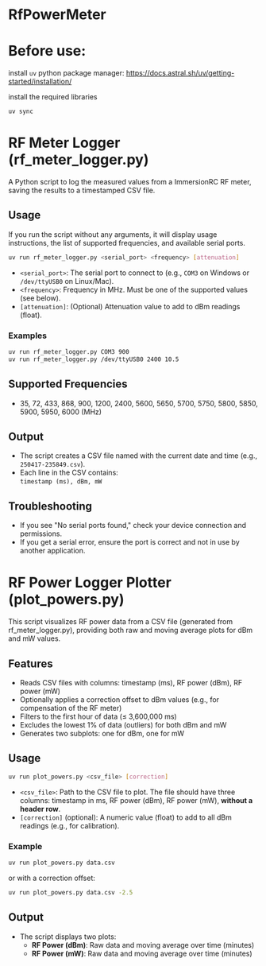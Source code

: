 # RfPowerMeter

# Before use:

install `uv` python package manager: https://docs.astral.sh/uv/getting-started/installation/

install the required libraries

```uv sync```

# RF Meter Logger (rf_meter_logger.py)

A Python script to log the measured values from a ImmersionRC RF meter, saving the results to a timestamped CSV file.

## Usage
If you run the script without any arguments, it will display usage instructions, the list of supported frequencies, and available serial ports.

```bash
uv run rf_meter_logger.py <serial_port> <frequency> [attenuation]
```

- `<serial_port>`: The serial port to connect to (e.g., `COM3` on Windows or `/dev/ttyUSB0` on Linux/Mac).
- `<frequency>`: Frequency in MHz. Must be one of the supported values (see below).
- `[attenuation]`: (Optional) Attenuation value to add to dBm readings (float).

### Examples

```bash
uv run rf_meter_logger.py COM3 900
uv run rf_meter_logger.py /dev/ttyUSB0 2400 10.5
```

## Supported Frequencies
- 35, 72, 433, 868, 900, 1200, 2400, 5600, 5650, 5700, 5750, 5800, 5850, 5900, 5950, 6000 (MHz)

## Output
- The script creates a CSV file named with the current date and time (e.g., `250417-235849.csv`).
- Each line in the CSV contains:  
  `timestamp (ms), dBm, mW`

## Troubleshooting
- If you see "No serial ports found," check your device connection and permissions.
- If you get a serial error, ensure the port is correct and not in use by another application.


# RF Power Logger Plotter (plot_powers.py)

This script visualizes RF power data from a CSV file (generated from rf_meter_logger.py), providing both raw and moving average plots for dBm and mW values.

## Features
- Reads CSV files with columns: timestamp (ms), RF power (dBm), RF power (mW)
- Optionally applies a correction offset to dBm values (e.g., for compensation of the RF meter)
- Filters to the first hour of data (≤ 3,600,000 ms)
- Excludes the lowest 1% of data (outliers) for both dBm and mW
- Generates two subplots: one for dBm, one for mW

## Usage
```bash
uv run plot_powers.py <csv_file> [correction]
```

- `<csv_file>`: Path to the CSV file to plot. The file should have three columns: timestamp in ms, RF power (dBm), RF power (mW), **without a header row**.
- `[correction]` (optional): A numeric value (float) to add to all dBm readings (e.g., for calibration).

### Example
```bash
uv run plot_powers.py data.csv
```

or with a correction offset:

```bash
uv run plot_powers.py data.csv -2.5
```

## Output

- The script displays two plots:
  - **RF Power (dBm)**: Raw data and moving average over time (minutes)
  - **RF Power (mW)**: Raw data and moving average over time (minutes)
